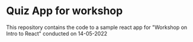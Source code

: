 # Quiz App for workshop

This repository contains the code to a sample react app for "Workshop on Intro to React" conducted on 14-05-2022
